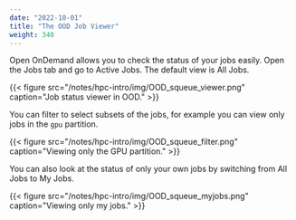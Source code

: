 ```yaml
---
date: "2022-10-01"
title: "The OOD Job Viewer"
weight: 340
---
```


Open OnDemand allows you to check the status of your jobs easily.  Open the Jobs tab and go to Active Jobs.  The default view is All Jobs.

{{< figure src="/notes/hpc-intro/img/OOD_squeue_viewer.png" caption="Job status viewer in OOD." >}}

You can filter to select subsets of the jobs, for example you can view only jobs in the `gpu` partition.

{{< figure src="/notes/hpc-intro/img/OOD_squeue_filter.png" caption="Viewing only the GPU partition." >}}

You can also look at the status of only your own jobs by switching from All Jobs to My Jobs.

{{< figure src="/notes/hpc-intro/img/OOD_squeue_myjobs.png" caption="Viewing only my jobs." >}}
